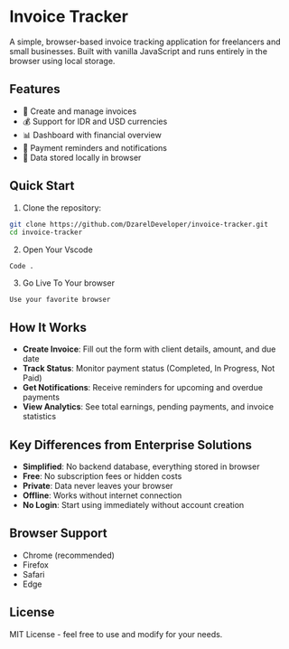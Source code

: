 # Invoice Tracker

A simple, browser-based invoice tracking application for freelancers and small businesses. Built with vanilla JavaScript and runs entirely in the browser using local storage.

## Features

- 📝 Create and manage invoices
- 💰 Support for IDR and USD currencies
- 📊 Dashboard with financial overview
- 🔔 Payment reminders and notifications
- 💾 Data stored locally in browser

## Quick Start

1. Clone the repository:
```bash
git clone https://github.com/DzarelDeveloper/invoice-tracker.git
cd invoice-tracker
```

2. Open Your Vscode
```
Code .
```

3. Go Live To Your browser
```
Use your favorite browser
```

## How It Works

- **Create Invoice**: Fill out the form with client details, amount, and due date
- **Track Status**: Monitor payment status (Completed, In Progress, Not Paid)
- **Get Notifications**: Receive reminders for upcoming and overdue payments
- **View Analytics**: See total earnings, pending payments, and invoice statistics

## Key Differences from Enterprise Solutions

- **Simplified**: No backend database, everything stored in browser
- **Free**: No subscription fees or hidden costs
- **Private**: Data never leaves your browser
- **Offline**: Works without internet connection
- **No Login**: Start using immediately without account creation

## Browser Support

- Chrome (recommended)
- Firefox
- Safari
- Edge

## License

MIT License - feel free to use and modify for your needs.
